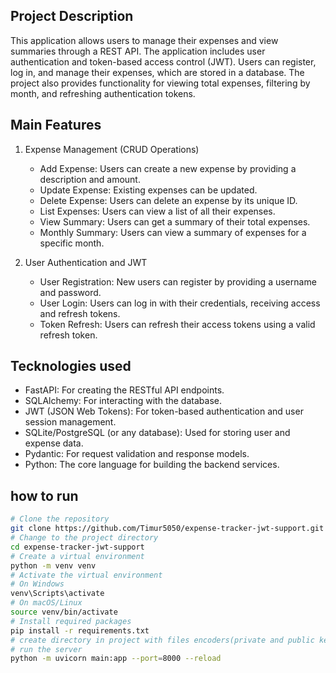 ## Project Description

This application allows users to manage their expenses and view summaries through a REST API. The application includes user authentication and token-based access control (JWT). Users can register, log in, and manage their expenses, which are stored in a database. The project also provides functionality for viewing total expenses, filtering by month, and refreshing authentication tokens.

## Main Features
1. Expense Management (CRUD Operations)
    - Add Expense: Users can create a new expense by providing a description and amount.
    - Update Expense: Existing expenses can be updated.
    - Delete Expense: Users can delete an expense by its unique ID.
    - List Expenses: Users can view a list of all their expenses.
    - View Summary: Users can get a summary of their total expenses.
    - Monthly Summary: Users can view a summary of expenses for a specific month.

2. User Authentication and JWT
   -  User Registration: New users can register by providing a username and password.
   -  User Login: Users can log in with their credentials, receiving access and refresh tokens.
   -  Token Refresh: Users can refresh their access tokens using a valid refresh token.

## Tecknologies used
  - FastAPI: For creating the RESTful API endpoints.
  - SQLAlchemy: For interacting with the database.
  - JWT (JSON Web Tokens): For token-based authentication and user session management.
  - SQLite/PostgreSQL (or any database): Used for storing user and expense data.
  - Pydantic: For request validation and response models.
  - Python: The core language for building the backend services.



## how to run
```sh
# Clone the repository
git clone https://github.com/Timur5050/expense-tracker-jwt-support.git
# Change to the project directory
cd expense-tracker-jwt-support
# Create a virtual environment
python -m venv venv
# Activate the virtual environment
# On Windows
venv\Scripts\activate
# On macOS/Linux
source venv/bin/activate
# Install required packages
pip install -r requirements.txt
# create directory in project with files encoders(private and public keys): private.pem and public.pem
# run the server
python -m uvicorn main:app --port=8000 --reload
```
